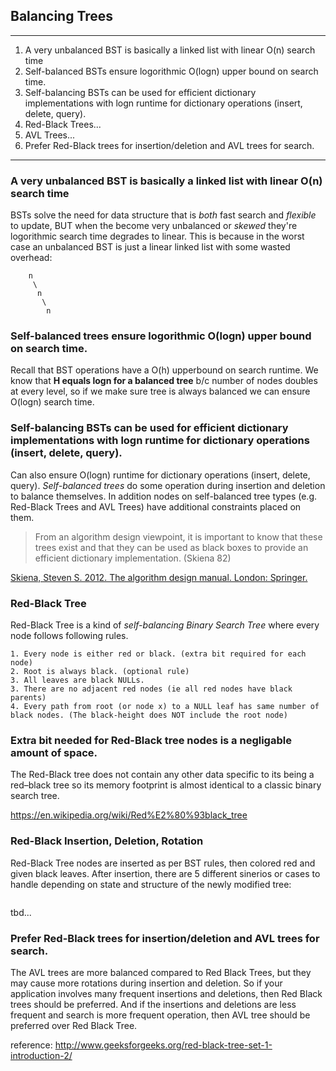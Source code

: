 ## Balancing Trees



---

1. A very unbalanced BST is basically a linked list with linear O(n) search time
2. Self-balanced BSTs ensure logorithmic O(logn) upper bound on search time.
3. Self-balancing BSTs can be used for efficient dictionary implementations with logn runtime for dictionary operations (insert, delete, query).
3. Red-Black Trees...
4. AVL Trees...
4. Prefer Red-Black trees for insertion/deletion and AVL trees for search.

---

### A very unbalanced BST is basically a linked list with linear O(n) search time

BSTs solve the need for data structure that is *both* fast search and *flexible* to update, BUT when the become very unbalanced or *skewed* they're logorithmic search time degrades to linear. This is because in the worst case an unbalanced BST is just a linear linked list with some wasted overhead:

```
    n
     \
      n
       \
        n
```

### Self-balanced trees ensure logorithmic O(logn) upper bound on search time.

Recall that BST operations have a O(h) upperbound on search runtime. We know that **H equals logn for a balanced tree** b/c number of nodes doubles at every level, so if we make sure tree is always balanced we can ensure O(logn) search time.

### Self-balancing BSTs can be used for efficient dictionary implementations with logn runtime for dictionary operations (insert, delete, query).

Can also ensure O(logn) runtime for dictionary operations (insert, delete, query). *Self-balanced trees* do some operation during insertion and deletion to balance themselves. In addition nodes on self-balanced tree types (e.g. Red-Black Trees and AVL Trees) have additional constraints placed on them.

> From an algorithm design viewpoint, it is important to know that these trees
exist and that they can be used as black boxes to provide an efficient dictionary implementation. (Skiena 82)

[Skiena, Steven S. 2012. The algorithm design manual. London: Springer.](https://www.amazon.com/Algorithm-Design-Manual-Steven-Skiena/dp/1848000693/ref=sr_1_4?ie=UTF8&qid=1492123225&sr=8-4&keywords=Algorithms+in+a+nutshell)

### Red-Black Tree

Red-Black Tree is a kind of *self-balancing Binary Search Tree* where every node follows following rules. 

```
1. Every node is either red or black. (extra bit required for each node)
2. Root is always black. (optional rule)
3. All leaves are black NULLs.
3. There are no adjacent red nodes (ie all red nodes have black parents)
4. Every path from root (or node x) to a NULL leaf has same number of black nodes. (The black-height does NOT include the root node)
```

### Extra bit needed for Red-Black tree nodes is a negligable amount of space.

The Red-Black tree does not contain any other data specific to its being a red–black tree so its memory footprint is almost identical to a classic binary search tree.

https://en.wikipedia.org/wiki/Red%E2%80%93black_tree

### Red-Black Insertion, Deletion, Rotation

Red-Black Tree nodes are inserted as per BST rules, then colored red and given black leaves. After insertion, there are 5 different sinerios or cases to handle depending on state and structure of the newly modified tree:

```
```

tbd...

### Prefer Red-Black trees for insertion/deletion and AVL trees for search.

The AVL trees are more balanced compared to Red Black Trees, but they may cause more rotations during insertion and deletion. So if your application involves many frequent insertions and deletions, then Red Black trees should be preferred. And if the insertions and deletions are less frequent and search is more frequent operation, then AVL tree should be preferred over Red Black Tree.

reference:
http://www.geeksforgeeks.org/red-black-tree-set-1-introduction-2/